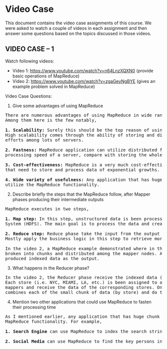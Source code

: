 # Video Case
This document contains the video case assignments of this course. We were asked to watch a couple of videos 
in each assignment and then answer some questions based on the topics discussed in those videos.

## VIDEO CASE – 1
Watch following videos:
* Video 1: https://www.youtube.com/watch?v=n64LnzXQXN0 (provide basic operations of MapReduce)
* Video 2: https://www.youtube.com/watch?v=zgaGeyNgBYE (gives an example problem solved in MapReduce)

Video Case Questions:
1.	Give some advantages of using MapReduce
<pre>
There are numerous advantages of using MapReduce in wide ranges of applications. 
Among them here is the few notably,

<b>1. Scalability:</b> Surely this should be the top reason of using MapReduce in any application. 
High scalability comes through the ability of storing and distributing the data and processing 
efforts among lots of servers.

<b>2. Fastness:</b> MapReduce application can utilize distributed file system which accelerate the 
processing speed of a server, compare with storing the whole data in a single file system.

<b>3. Cost-effectiveness:</b> MapReduce is a very much cost-effective solution for the applications 
that need to store and process data of exponential growths.

<b>4. Wide variety of usefulness:</b> Any application that has huge chunk of unstructured data, can 
utilize the MapReduce functionality.
</pre>

2.	Describe briefly the steps that the MapReduce follow, after Mapper phases producing their intermediate outputs 
<pre>
MapReduce executes in two steps,

<b>1. Map step:</b> In this step, unstructured data is been processed and saved to the Hadoop File 
System (HDFS). The main goal is to process the data and create small chunks of relative data.

<b>2. Reduce step:</b> Reduce phase take the input from the output generated in the map stage. 
Mostly apply the business logic in this step to retrieve more meaningful information.

In the video 2, a MapReduce example demonstrated where in the mapper phase, raw data has been 
broken into chunks and distributed among the mapper nodes. All the mappers run parallelly and 
produced indexed data as the output.
</pre>

3.	What happens in the Reducer phase?
<pre>
In the video 2, the Reducer phase receive the indexed data (by store) as input, from the mappers. 
Each store (i.e. NYC, MIAMI, LA, etc.) is been assigned to a single reducer.  Reducers go to the 
mappers and receive the data of the corresponding stores. Once the reducer receives the data, it 
combines each of the small chunk of data (by store) and do the aggregation for them.
</pre>

4.	Mention two other applications that could use MapReduce to fasten their processing time
<pre>
As I mentioned earlier, any application that has huge chunk of unstructured data, can utilize the
MapReduce functionality. For example,

<b>1. Search Engine</b> can use MapReduce to index the search strings

<b>2. Social Media</b> can use MapReduce to find the key persons in the network
</pre>
